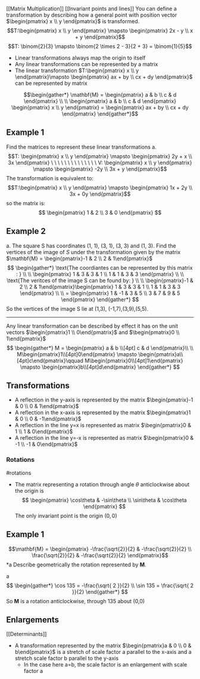 [[Matrix Multiplication]] [[Invariant points and lines]]
You can define a transformation by describing how a general point with position vector $\begin{pmatrix} x \\ y \end{pmatrix}$  is transformed. 
$$T:\begin{pmatrix} x \\ y \end{pmatrix} \mapsto \begin{pmatrix} 2x - y \\ x + y \end{pmatrix}$$
$$T: \binom{2}{3} \mapsto \binom{2 \times 2 - 3}{2 + 3} = \binom{1}{5}$$

- Linear transformations always map the origin to itself
- Any linear transformations can be represented by a matrix
- The linear transformation $T:\begin{pmatrix} x \\ y \end{pmatrix}\mapsto \begin{pmatrix} ax + by \\ cx + dy \end{pmatrix}$ can be represented by matrix 

$$\begin{gather*}
\mathbf{M} = \begin{pmatrix} a & b \\ c & d \end{pmatrix}  \\ \\
\begin{pmatrix} a & b \\ c & d \end{pmatrix} \begin{pmatrix} x \\ y \end{pmatrix} = \begin{pmatrix} ax + by \\ cx + dy \end{pmatrix}
\end{gather*}$$

## Example 1
Find the matrices to represent these linear transformations
a. $$T: \begin{pmatrix} x \\ y \end{pmatrix} \mapsto \begin{pmatrix} 2y + x \\ 3x \end{pmatrix} \ \ \ \ \ \ \ \ \ \ \ \ \ \ V: \begin{pmatrix} x \\ y \end{pmatrix} \mapsto \begin{pmatrix} -2y \\ 3x + y \end{pmatrix}$$The transformation is equivalent to: 
$$T:\begin{pmatrix} x \\ y \end{pmatrix} \mapsto \begin{pmatrix} 1x + 2y \\ 3x + 0y \end{pmatrix}$$
so the matrix is:
$$
\begin{pmatrix}
1 & 2  \\
3 & 0
\end{pmatrix}
$$
## Example 2
a. The square S has coordinates (1, 1), (3, 1), (3, 3) and (1, 3). Find the vertices of the image of $S$ under the transformation given by the matrix $\mathbf{M} = \begin{pmatrix}-1 & 2 \\ 2 & 1\end{pmatrix}$
$$
\begin{gather*}
\text{The coordiantes can be represented by this matrix : } \\ \\
\begin{pmatrix}
1  & 3 & 3 & 1 \\
1 & 1 & 3 & 3
\end{pmatrix} \\ \\
\text{The veritces of the image S can be found by: } \\ \\
\begin{pmatrix}-1 & 2 \\ 2 & 1\end{pmatrix}\begin{pmatrix}
1  & 3 & 3 & 1 \\
1 & 1 & 3 & 3
\end{pmatrix} \\ \\ = \begin{pmatrix}
1 & -1 & 3 & 5 \\
3 & 7 & 9 & 5
\end{pmatrix}
\end{gather*}
$$
So the vertices of the image S lie at (1,3), (-1,7),(3,9),(5,5).

---
Any linear transformation can be described by effect it has on the unit vectors $\begin{pmatrix}1 \\ 0\end{pmatrix}$ and $\begin{pmatrix}0 \\ 1\end{pmatrix}$ 
$$
\begin{gather*}
M = \begin{pmatrix} a & b \\[4pt] c & d \end{pmatrix}\\ \\
M\begin{pmatrix}1\\[4pt]0\end{pmatrix} \mapsto \begin{pmatrix}a\\[4pt]c\end{pmatrix}\qquad
M\begin{pmatrix}0\\[4pt]1\end{pmatrix} \mapsto  \begin{pmatrix}b\\[4pt]d\end{pmatrix}
\end{gather*}
$$

## Transformations
- A reflection in the y-axis is represented by the matrix $\begin{pmatrix}-1 & 0 \\ 0 & 1\end{pmatrix}$ 
- A reflection in the x-axis is represented by the matrix $\begin{pmatrix}1 & 0 \\ 0  & -1\end{pmatrix}$ 
- A reflection in the line y=x is represented as matrix $\begin{pmatrix}0 & 1 \\ 1 & 0\end{pmatrix}$ 
- A reflection in the line y=-x is represented as matrix $\begin{pmatrix}0 & -1 \\ -1 & 0\end{pmatrix}$ 

### Rotations
#rotations
- The matrix representing a rotation through angle $\theta$ anticlockwise about the origin is $$
\begin{pmatrix}
\cos\theta & -\sin\theta \\
\sin\theta & \cos\theta
\end{pmatrix}
$$ The only invariant point is the origin $(0,0)$
## Example 1
$$\mathbf{M} = \begin{pmatrix} -\frac{\sqrt{2}}{2} & -\frac{\sqrt{2}}{2} \\ \frac{\sqrt{2}}{2} & -\frac{\sqrt{2}}{2} \end{pmatrix}$$
*a Describe geometrically the rotation represented by $\mathbf{M}$.

a
$$
\begin{gather*}
\cos 135 = -\frac{\sqrt{ 2 }}{2} \\
\sin 135 = \frac{\sqrt{ 2 }}{2}
\end{gather*}
$$
So $\mathbf{M}$ is a rotation anticlockwise, through 135 about (0,0)


## Enlargements
[[Determinants]]
- A transformation represented by the matrix $\begin{pmatrix}a & 0 \\ 0 & b\end{pmatrix}$ is a stretch of scale factor a parallel to the x-axis and a stretch scale factor b parallel to the y-axis
	- In the case here a=b, the scale factor is an enlargement with scale factor a
